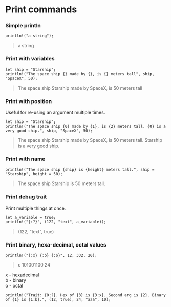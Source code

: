 # Print commands
### Simple println
```
println!("a string");
```
> a string
### Print with variables
```
let ship = "Starship";
println!("The space ship {} made by {}, is {} meters tall", ship, "SpaceX", 50);
```
> The space ship Starship made by SpaceX, is 50 meters tall
### Print with position
Useful for re-using an argument multiple times.
```
let ship = "Starship";
println!("The space ship {0} made by {1}, is {2} meters tall. {0} is a very good ship.", ship, "SpaceX", 50);
```
> The space ship Starship made by SpaceX, is 50 meters tall. Starship is a very good ship.
### Print with name
```
println!("The space ship {ship} is {height} meters tall.", ship = "Starship", height = 50);
```
> The space ship Starship is 50 meters tall.
### Print debug trait
Print multiple things at once.
```
let a_variable = true;
println!("{:?}", (122, "text", a_variable));
```
> (122, "text", true)
### Print binary, hexa-decimal, octal values
```
println!("{:x} {:b} {:o}", 12, 332, 20);
```
> c 101001100 24

x - hexadecimal  
b - binary  
o - octal  
```
println!("Trait: {0:?}. Hex of {3} is {3:x}. Second arg is {2}. Binary of {1} is {1:b}.", (12, true), 24, "aaa", 10);
```
